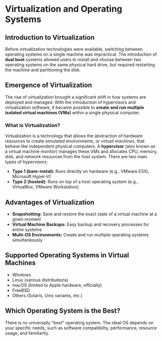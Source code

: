 # Virtualization and Operating Systems  

## Introduction to Virtualization

Before virtualization technologies were available, switching between operating systems on a single machine was impractical. The introduction of **dual boot** systems allowed users to install and choose between two operating systems on the same physical hard drive, but required restarting the machine and partitioning the disk.

## Emergence of Virtualization

The rise of virtualization brought a significant shift in how systems are deployed and managed. With the introduction of hypervisors and virtualization software, it became possible to **create and run multiple isolated virtual machines (VMs)** within a single physical computer.

### What is Virtualization?

Virtualization is a technology that allows the abstraction of hardware resources to create simulated environments, or *virtual machines*, that behave like independent physical computers. A **hypervisor** (also known as a virtual machine monitor) manages these VMs and allocates CPU, memory, disk, and network resources from the host system. There are two main types of hypervisors:

- **Type 1 (bare-metal):** Runs directly on hardware (e.g., VMware ESXi, Microsoft Hyper-V)
- **Type 2 (hosted):** Runs on top of a host operating system (e.g., VirtualBox, VMware Workstation)

## Advantages of Virtualization

- **Snapshotting:** Save and restore the exact state of a virtual machine at a given moment
- **Virtual Machine Backups:** Easy backup and recovery processes for entire systems
- **Multi-OS Environments:** Create and run multiple operating systems simultaneously

## Supported Operating Systems in Virtual Machines

- Windows
- Linux (various distributions)
- macOS (limited to Apple hardware, officially)
- FreeBSD
- Others (Solaris, Unix variants, etc.)

## Which Operating System is the Best?

There is no universally "best" operating system. The ideal OS depends on your specific needs, such as software compatibility, performance, resource usage, and familiarity.

